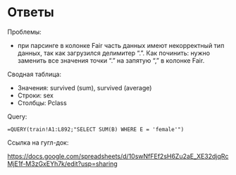 # Ответы

Проблемы: 
* при парсинге в колонке Fair часть данных имеют некорректный тип данных, так как загрузился делимитер “.”. Как починить: нужно заменить все значения точки “.” на запятую “,” в колонке Fair.

Сводная таблица:
* Значения: survived (sum), survived (average)
* Строки: sex
* Столбцы: Pclass

Query: 

```
=QUERY(train!A1:L892;"SELECT SUM(B) WHERE E = 'female'")
```

Ссылка на гугл-док:

https://docs.google.com/spreadsheets/d/10swNfFEf2sH6Zu2aE_XE32djqRcMjE1f-M3zGxEYh7k/edit?usp=sharing
